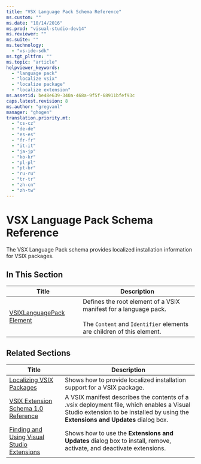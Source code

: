```yaml
---
title: "VSX Language Pack Schema Reference"
ms.custom: ""
ms.date: "10/14/2016"
ms.prod: "visual-studio-dev14"
ms.reviewer: ""
ms.suite: ""
ms.technology: 
  - "vs-ide-sdk"
ms.tgt_pltfrm: ""
ms.topic: "article"
helpviewer_keywords: 
  - "language pack"
  - "localize vsix"
  - "localize package"
  - "localize extension"
ms.assetid: be48e639-340a-468a-9f5f-68911bfef93c
caps.latest.revision: 8
ms.author: "gregvanl"
manager: "ghogen"
translation.priority.mt: 
  - "cs-cz"
  - "de-de"
  - "es-es"
  - "fr-fr"
  - "it-it"
  - "ja-jp"
  - "ko-kr"
  - "pl-pl"
  - "pt-br"
  - "ru-ru"
  - "tr-tr"
  - "zh-cn"
  - "zh-tw"
---
```

# VSX Language Pack Schema Reference
The VSX Language Pack schema provides localized installation information for VSIX packages.  
  
## In This Section  
  
|Title|Description|  
|-----------|-----------------|  
|[VSIXLanguagePack Element](../extensibility/vsixlanguagepack-element--vsix-language-pack-schema-.md)|Defines the root element of a VSIX manifest for a language pack.<br /><br /> The `Content` and `Identifier` elements are children of this element.|  
  
## Related Sections  
  
|Title|Description|  
|-----------|-----------------|  
|[Localizing VSIX Packages](../extensibility/localizing-vsix-packages.md)|Shows how to provide localized installation support for a VSIX package.|  
|[VSIX Extension Schema 1.0 Reference](http://msdn.microsoft.com/en-us/76e410ec-b1fb-4652-ac98-4a4c52e09a2b)|A VSIX manifest describes the contents of a .vsix deployment file, which enables a Visual Studio extension to be installed by using the **Extensions and Updates** dialog box.|  
|[Finding and Using Visual Studio Extensions](../ide/finding-and-using-visual-studio-extensions.md)|Shows how to use the **Extensions and Updates** dialog box to install, remove, activate, and deactivate extensions.|